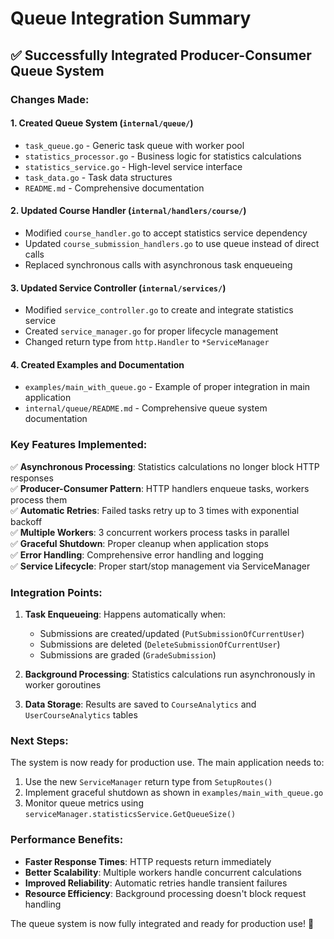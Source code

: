 # Queue Integration Summary

## ✅ Successfully Integrated Producer-Consumer Queue System

### Changes Made:

#### 1. **Created Queue System** (`internal/queue/`)
- `task_queue.go` - Generic task queue with worker pool
- `statistics_processor.go` - Business logic for statistics calculations
- `statistics_service.go` - High-level service interface
- `task_data.go` - Task data structures
- `README.md` - Comprehensive documentation

#### 2. **Updated Course Handler** (`internal/handlers/course/`)
- Modified `course_handler.go` to accept statistics service dependency
- Updated `course_submission_handlers.go` to use queue instead of direct calls
- Replaced synchronous calls with asynchronous task enqueueing

#### 3. **Updated Service Controller** (`internal/services/`)
- Modified `service_controller.go` to create and integrate statistics service
- Created `service_manager.go` for proper lifecycle management
- Changed return type from `http.Handler` to `*ServiceManager`

#### 4. **Created Examples and Documentation**
- `examples/main_with_queue.go` - Example of proper integration in main application
- `internal/queue/README.md` - Comprehensive queue system documentation

### Key Features Implemented:

✅ **Asynchronous Processing**: Statistics calculations no longer block HTTP responses  
✅ **Producer-Consumer Pattern**: HTTP handlers enqueue tasks, workers process them  
✅ **Automatic Retries**: Failed tasks retry up to 3 times with exponential backoff  
✅ **Multiple Workers**: 3 concurrent workers process tasks in parallel  
✅ **Graceful Shutdown**: Proper cleanup when application stops  
✅ **Error Handling**: Comprehensive error handling and logging  
✅ **Service Lifecycle**: Proper start/stop management via ServiceManager  

### Integration Points:

1. **Task Enqueueing**: Happens automatically when:
   - Submissions are created/updated (`PutSubmissionOfCurrentUser`)
   - Submissions are deleted (`DeleteSubmissionOfCurrentUser`)  
   - Submissions are graded (`GradeSubmission`)

2. **Background Processing**: Statistics calculations run asynchronously in worker goroutines

3. **Data Storage**: Results are saved to `CourseAnalytics` and `UserCourseAnalytics` tables

### Next Steps:

The system is now ready for production use. The main application needs to:

1. Use the new `ServiceManager` return type from `SetupRoutes()`
2. Implement graceful shutdown as shown in `examples/main_with_queue.go`
3. Monitor queue metrics using `serviceManager.statisticsService.GetQueueSize()`

### Performance Benefits:

- **Faster Response Times**: HTTP requests return immediately
- **Better Scalability**: Multiple workers handle concurrent calculations
- **Improved Reliability**: Automatic retries handle transient failures
- **Resource Efficiency**: Background processing doesn't block request handling

The queue system is now fully integrated and ready for production use! 🚀
